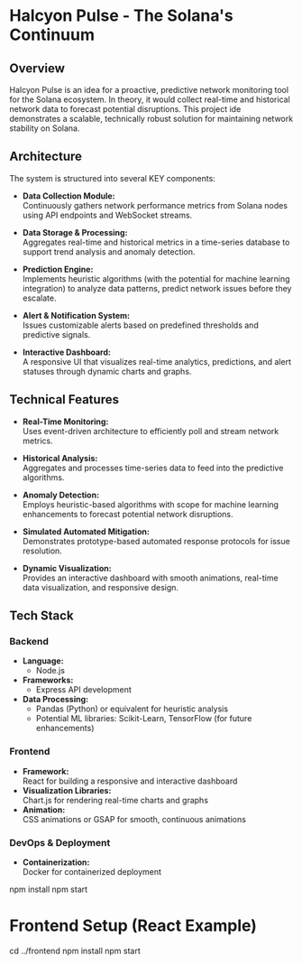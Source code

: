 # Halcyon Pulse - The Solana's Continuum

## Overview
Halcyon Pulse is an idea for a proactive, predictive network monitoring tool for the Solana ecosystem. In theory, it would collect  real-time and historical network data to forecast potential disruptions. This project ide demonstrates a scalable, technically robust solution for maintaining network stability on Solana.

## Architecture
The system is structured into several KEY components:

- **Data Collection Module:**  
  Continuously gathers network performance metrics from Solana nodes using API endpoints and WebSocket streams.

- **Data Storage & Processing:**  
  Aggregates real-time and historical metrics in a time-series database to support trend analysis and anomaly detection.

- **Prediction Engine:**  
  Implements heuristic algorithms (with the potential for machine learning integration) to analyze data patterns, predict network issues before they escalate.

- **Alert & Notification System:**  
  Issues customizable alerts based on predefined thresholds and predictive signals.

- **Interactive Dashboard:**  
  A responsive UI that visualizes real-time analytics, predictions, and alert statuses through dynamic charts and graphs.

## Technical Features
- **Real-Time Monitoring:**  
  Uses event-driven architecture to efficiently poll and stream network metrics.

- **Historical Analysis:**  
  Aggregates and processes time-series data to feed into the predictive algorithms.

- **Anomaly Detection:**  
  Employs heuristic-based algorithms with scope for machine learning enhancements to forecast potential network disruptions.

- **Simulated Automated Mitigation:**  
  Demonstrates prototype-based automated response protocols for issue resolution.

- **Dynamic Visualization:**  
  Provides an interactive dashboard with smooth animations, real-time data visualization, and responsive design.

## Tech Stack

### Backend
- **Language:**  
  - Node.js
- **Frameworks:**  
  - Express API development
- **Data Processing:**  
  - Pandas (Python) or equivalent for heuristic analysis
  - Potential ML libraries: Scikit-Learn, TensorFlow (for future enhancements)

### Frontend
- **Framework:**  
  React  for building a responsive and interactive dashboard
- **Visualization Libraries:**  
  Chart.js for rendering real-time charts and graphs
- **Animation:**  
  CSS animations or GSAP for smooth, continuous animations

### DevOps & Deployment
- **Containerization:**  
  Docker for containerized deployment

npm install
npm start

# Frontend Setup (React Example)
cd ../frontend
npm install
npm start
